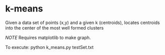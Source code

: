 # k-means
Given a data set of points (x,y) and a given k (centroids), locates centroids into the center of the most well formed clusters

*NOTE* Requires matplotlib to make graph.

To execute: python k_means.py testSet.txt
